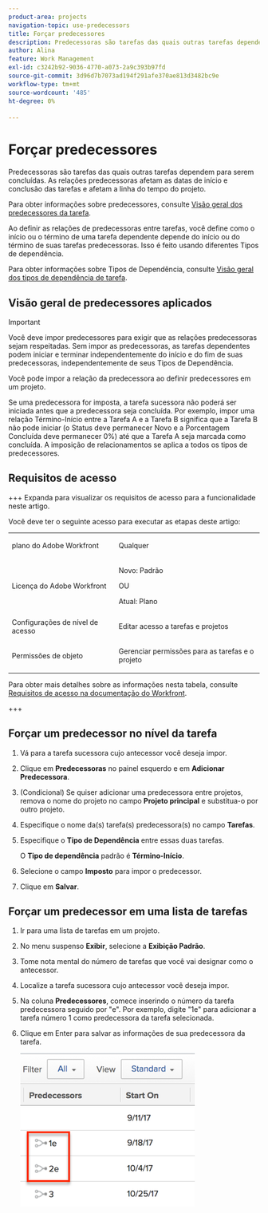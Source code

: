 ```yaml
---
product-area: projects
navigation-topic: use-predecessors
title: Forçar predecessores
description: Predecessoras são tarefas das quais outras tarefas dependem para serem concluídas. As relações predecessoras afetam as datas de início e conclusão das tarefas e afetam a linha do tempo do projeto.
author: Alina
feature: Work Management
exl-id: c3242b92-9036-4770-a073-2a9c393b97fd
source-git-commit: 3d96d7b7073ad194f291afe370ae813d3482bc9e
workflow-type: tm+mt
source-wordcount: '485'
ht-degree: 0%

---
```


# Forçar predecessores

<!-- Audited: 2/2024 -->

Predecessoras são tarefas das quais outras tarefas dependem para serem concluídas. As relações predecessoras afetam as datas de início e conclusão das tarefas e afetam a linha do tempo do projeto.

Para obter informações sobre predecessores, consulte [Visão geral dos predecessores da tarefa](../../../manage-work/tasks/use-prdcssrs/predecessors-overview.md).

Ao definir as relações de predecessoras entre tarefas, você define como o início ou o término de uma tarefa dependente depende do início ou do término de suas tarefas predecessoras. Isso é feito usando diferentes Tipos de dependência.

Para obter informações sobre Tipos de Dependência, consulte [Visão geral dos tipos de dependência de tarefa](../../../manage-work/tasks/use-prdcssrs/task-dependency-types.md).

## Visão geral de predecessores aplicados

>[!IMPORTANT]
>
>Você deve impor predecessores para exigir que as relações predecessoras sejam respeitadas. Sem impor as predecessoras, as tarefas dependentes podem iniciar e terminar independentemente do início e do fim de suas predecessoras, independentemente de seus Tipos de Dependência.

Você pode impor a relação da predecessora ao definir predecessores em um projeto.

Se uma predecessora for imposta, a tarefa sucessora não poderá ser iniciada antes que a predecessora seja concluída. Por exemplo, impor uma relação Término-Início entre a Tarefa A e a Tarefa B significa que a Tarefa B não pode iniciar (o Status deve permanecer Novo e a Porcentagem Concluída deve permanecer 0%) até que a Tarefa A seja marcada como concluída. A imposição de relacionamentos se aplica a todos os tipos de predecessores.

## Requisitos de acesso

+++ Expanda para visualizar os requisitos de acesso para a funcionalidade neste artigo.

Você deve ter o seguinte acesso para executar as etapas deste artigo:

<table style="table-layout:auto"> 
 <col> 
 <col> 
 <tbody> 
  <tr> 
   <td role="rowheader">plano do Adobe Workfront</td> 
   <td> <p>Qualquer</p> </td> 
  </tr> 
  <tr> 
   <td role="rowheader">Licença do Adobe Workfront</td> 
   <td>
      <p>Novo: Padrão</p> 
      <p>OU</p>
      <p>Atual: Plano</p>
   </td> 
  </tr> 
  <tr> 
   <td role="rowheader">Configurações de nível de acesso</td> 
   <td> <p>Editar acesso a tarefas e projetos</p> </td> 
  </tr> 
  <tr> 
   <td role="rowheader">Permissões de objeto</td> 
   <td><p>Gerenciar permissões para as tarefas e o projeto</p></td> 
  </tr> 
 </tbody> 
</table>

Para obter mais detalhes sobre as informações nesta tabela, consulte [Requisitos de acesso na documentação do Workfront](/help/quicksilver/administration-and-setup/add-users/access-levels-and-object-permissions/access-level-requirements-in-documentation.md).

+++

## Forçar um predecessor no nível da tarefa

1. Vá para a tarefa sucessora cujo antecessor você deseja impor.
1. Clique em **Predecessoras** no painel esquerdo e em **Adicionar Predecessora**.
1. (Condicional) Se quiser adicionar uma predecessora entre projetos, remova o nome do projeto no campo **Projeto principal** e substitua-o por outro projeto.
1. Especifique o nome da(s) tarefa(s) predecessora(s) no campo **Tarefas**.
1. Especifique o **Tipo de Dependência** entre essas duas tarefas.

   O **Tipo de dependência** padrão é **Término-Início**.

1. Selecione o campo **Imposto** para impor o predecessor.
1. Clique em **Salvar**.

## Forçar um predecessor em uma lista de tarefas

1. Ir para uma lista de tarefas em um projeto.
1. No menu suspenso **Exibir**, selecione a **Exibição Padrão**.

1. Tome nota mental do número de tarefas que você vai designar como o antecessor.
1. Localize a tarefa sucessora cujo antecessor você deseja impor.
1. Na coluna **Predecessores**, comece inserindo o número da tarefa predecessora seguido por &quot;e&quot;. Por exemplo, digite &quot;1e&quot; para adicionar a tarefa número 1 como predecessora da tarefa selecionada.
1. Clique em Enter para salvar as informações de sua predecessora da tarefa.

   ![predecessor_enforced_in_list.png](assets/predecessor-enforced-in-list-350x308.png)

